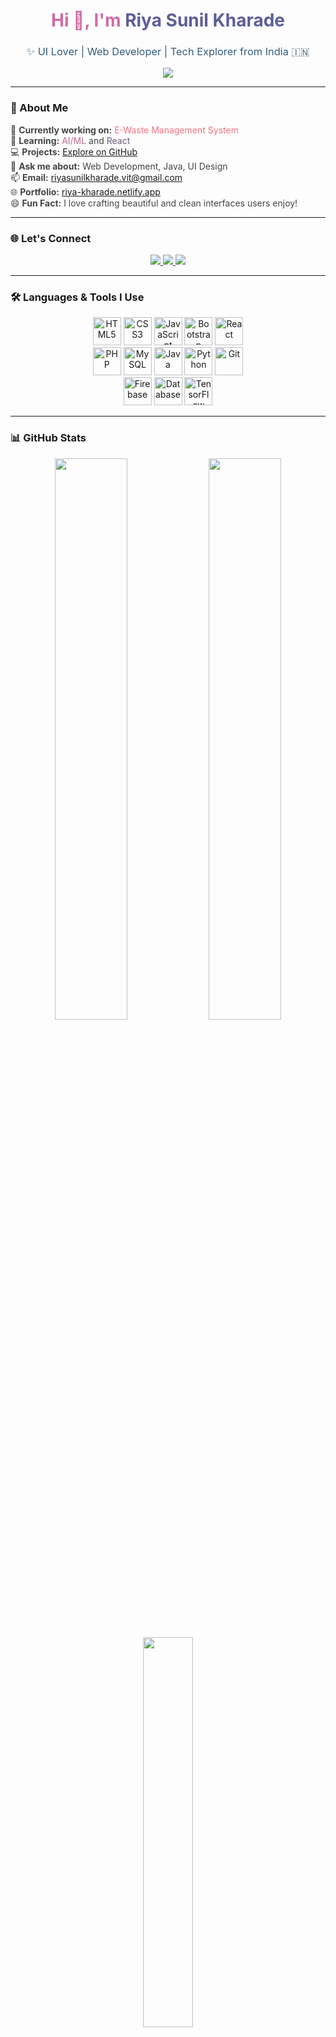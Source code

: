 <h1 align="center" style="color:#d16ba5;">Hi 👋, I'm <span style="color:#5b5f97;">Riya Sunil Kharade</span></h1>
<h3 align="center" style="font-weight:normal; color:#355c7d;">✨ UI Lover | Web Developer | Tech Explorer from India 🇮🇳</h3>

<p align="center">
  <img src="https://capsule-render.vercel.app/api?type=waving&color=gradient&height=200&section=header&text=Welcome%20to%20my%20Profile!&fontSize=35&fontColor=ffffff&animation=twinkling" />
</p>

---

### 🌟 About Me

<p align="left" style="color:#444;">
🎯 <strong>Currently working on:</strong> <span style="color:#f67280;">E-Waste Management System</span><br>
🌱 <strong>Learning:</strong> <span style="color:#c06c84;">AI/ML</span> and <span style="color:#6c5b7b;">React</span><br>
💻 <strong>Projects:</strong> <a href="https://github.com/riya-kharade">Explore on GitHub</a><br>
💬 <strong>Ask me about:</strong> Web Development, Java, UI Design<br>
📫 <strong>Email:</strong> <a href="mailto:riyasunilkharade.vit@gmail.com">riyasunilkharade.vit@gmail.com</a><br>
🌐 <strong>Portfolio:</strong> <a href="https://riya-kharade.netlify.app">riya-kharade.netlify.app</a><br>
😄 <strong>Fun Fact:</strong> I love crafting beautiful and clean interfaces users enjoy!
</p>

---

### 🌐 Let's Connect

<p align="center">
  <a href="https://www.linkedin.com/in/riya-kharade-9228ba341" target="_blank">
    <img src="https://img.shields.io/badge/LinkedIn-8E44AD?style=for-the-badge&logo=linkedin&logoColor=white" />
  </a>
  <a href="https://www.instagram.com/riiyaasunil" target="_blank">
    <img src="https://img.shields.io/badge/Instagram-F56040?style=for-the-badge&logo=instagram&logoColor=white" />
  </a>
  <a href="https://www.facebook.com/share/146pZMWnDV/" target="_blank">
    <img src="https://img.shields.io/badge/Facebook-0096C7?style=for-the-badge&logo=facebook&logoColor=white" />
  </a>
</p>

---

### 🛠️ Languages & Tools I Use

<p align="center">
  <img src="https://cdn.jsdelivr.net/gh/devicons/devicon/icons/html5/html5-original.svg" title="HTML5" width="45" height="45"/>
  <img src="https://cdn.jsdelivr.net/gh/devicons/devicon/icons/css3/css3-original.svg" title="CSS3" width="45" height="45"/>
  <img src="https://cdn.jsdelivr.net/gh/devicons/devicon/icons/javascript/javascript-original.svg" title="JavaScript" width="45" height="45"/>
  <img src="https://cdn.jsdelivr.net/gh/devicons/devicon/icons/bootstrap/bootstrap-original.svg" title="Bootstrap" width="45" height="45"/>
  <img src="https://cdn.jsdelivr.net/gh/devicons/devicon/icons/react/react-original.svg" title="React" width="45" height="45"/>
  <br/>
  <img src="https://cdn.jsdelivr.net/gh/devicons/devicon/icons/php/php-original.svg" title="PHP" width="45" height="45"/>
  <img src="https://cdn.jsdelivr.net/gh/devicons/devicon/icons/mysql/mysql-original.svg" title="MySQL" width="45" height="45"/>
  <img src="https://cdn.jsdelivr.net/gh/devicons/devicon/icons/java/java-original.svg" title="Java" width="45" height="45"/>
  <img src="https://cdn.jsdelivr.net/gh/devicons/devicon/icons/python/python-original.svg" title="Python" width="45" height="45"/>
  <img src="https://cdn.jsdelivr.net/gh/devicons/devicon/icons/git/git-original.svg" title="Git" width="45" height="45"/>
  <br/>
  <img src="https://cdn.jsdelivr.net/gh/devicons/devicon/icons/firebase/firebase-plain.svg" title="Firebase" width="45" height="45"/>
  <img src="https://img.icons8.com/fluency/48/database.png" title="Database" width="45" height="45"/>
  <img src="https://cdn.jsdelivr.net/gh/devicons/devicon/icons/tensorflow/tensorflow-original.svg" title="TensorFlow" width="45" height="45"/>
</p>

---

### 📊 GitHub Stats

<p align="center">
  <img src="https://github-readme-stats.vercel.app/api?username=riya-kharade&show_icons=true&theme=gruvbox_light&hide_border=true" width="48%" />
  <img src="https://github-readme-streak-stats.herokuapp.com/?user=riya-kharade&theme=gruvbox_light&hide_border=true" width="48%" />
</p>

<p align="center">
  <img src="https://github-readme-stats.vercel.app/api/top-langs/?username=riya-kharade&layout=compact&theme=gruvbox_light&hide_border=true" width="40%" />
</p>

---

<p align="center">
  <img src="https://capsule-render.vercel.app/api?type=waving&color=gradient&height=150&section=footer" />
</p>
